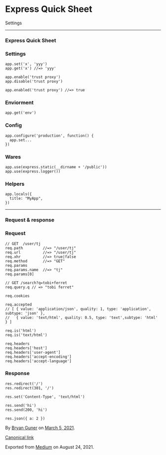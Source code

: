# Express Quick Sheet

Settings

---

### Express Quick Sheet

### Settings

    app.set('x', 'yyy')
    app.get('x') //=> 'yyy'

    app.enable('trust proxy')
    app.disable('trust proxy')

    app.enabled('trust proxy') //=> true

### Enviorment

    app.get('env')

### Config

    app.configure('production', function() {
      app.set...
    })

### Wares

    app.use(express.static(__dirname + '/public'))
    app.use(express.logger())

### Helpers

    app.locals({
      title: "MyApp",
    })

---

### Request & response

### Request

    // GET  /user/tj
    req.path         //=> "/user/tj"
    req.url          //=> "/user/tj"
    req.xhr          //=> true|false
    req.method       //=> "GET"
    req.params
    req.params.name  //=> "tj"
    req.params[0]

    // GET /search?q=tobi+ferret
    req.query.q // => "tobi ferret"

    req.cookies

    req.accepted
    // [ { value: 'application/json', quality: 1, type: 'application', subtype: 'json' },
    //   { value: 'text/html', quality: 0.5, type: 'text',subtype: 'html' } ]

    req.is('html')
    req.is('text/html')

    req.headers
    req.headers['host']
    req.headers['user-agent']
    req.headers['accept-encoding']
    req.headers['accept-language']

### Response

    res.redirect('/')
    res.redirect(301, '/')

    res.set('Content-Type', 'text/html')

    res.send('hi')
    res.send(200, 'hi')

    res.json({ a: 2 })

By <a href="https://medium.com/@bryanguner" class="p-author h-card">Bryan Guner</a> on [March 5, 2021](https://medium.com/p/8f93762c59ca).

<a href="https://medium.com/@bryanguner/express-quick-sheet-8f93762c59ca" class="p-canonical">Canonical link</a>

Exported from [Medium](https://medium.com) on August 24, 2021.
